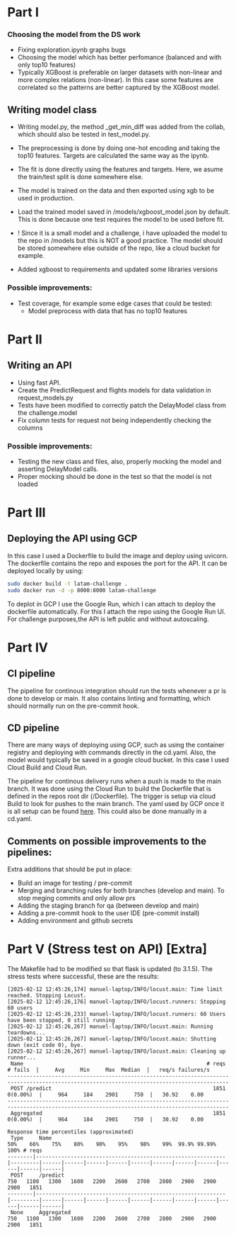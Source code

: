 # Part I

### Choosing the model from the DS work

- Fixing exploration.ipynb graphs bugs
- Choosing the model which has better perfomance (balanced and with only top10 features)
- Typically XGBoost is preferable on larger datasets with non-linear and more complex relations (non-linear). In this case some features are correlated so the patterns are better captured by the XGBoost model.

## Writing model class

- Writing model.py, the method _get_min_diff was added from the collab, which should also be tested in test_model.py.
- The preprocessing is done by doing one-hot encoding and taking the top10 features. Targets are calculated the same way as the ipynb.
- The fit is done directly using the features and targets. Here, we asume the train/test split is done somewhere else.

- The model is trained on the data and then exported using xgb to be used in production.
- Load the trained model saved in /models/xgboost_model.json by default. This is done because one test requires the model to be used before fit.
- ! Since it is a small model and a challenge, i have uploaded the model to the repo in /models but this is NOT a good practice. The model should be stored somewhere else outside of the repo, like a cloud bucket for example.

- Added xgboost to requirements and updated some libraries versions

### Possible improvements:

- Test coverage, for example some edge cases that could be tested:
    - Model preprocess with data that has no top10 features

# Part II

## Writing an API

- Using fast API.
- Create the PredictRequest and flights models for data validation in request_models.py
- Tests have been modified to correctly patch the DelayModel class from the challenge.model
- Fix column tests for request not being independently checking the columns

### Possible improvements:

- Testing the new class and files, also, properly mocking the model and asserting DelayModel calls.
- Proper mocking should be done in the test so that the model is not loaded


# Part III

## Deploying the API using GCP

In this case I used a Dockerfile to build the image and deploy using uvicorn.
The dockerfile contains the repo and exposes the port for the API. It can be deployed locally by using:

```bash
sudo docker build -t latam-challenge .
sudo docker run -d -p 8000:8000 latam-challenge
```

To deplot in GCP I use the Google Run, which I can attach to deploy the dockerfile automatically. For this I attach the repo using the Google Run UI. For challenge purposes,the API is left public and without autoscaling.


# Part IV

## CI pipeline

The pipeline for continous integration should run the tests whenever a pr is done to develop or main. It also contains linting and formatting, which should normally run on the pre-commit hook.

## CD pipeline

There are many ways of deploying using GCP, such as using the container registry and deploying with commands directly in the cd.yaml. Also, the model would typically be saved in a google cloud bucket. In this case I used Cloud Build and Cloud Run.

The pipeline for continous delivery runs when a push is made to the main branch. It was done using the Cloud Run to build the Dockerfile that is defined in the repos root dir (/Dockerfile). The trigger is setup via cloud Build to look for pushes to the main branch. The yaml used by GCP once it is all setup can be found [here](/docs/cloudbuild.yaml). This could also be done manually in a cd.yaml.

## Comments on possible improvements to the pipelines:
Extra additions that should be put in place:
- Build an image for testing / pre-commit
- Merging and branching rules for both branches (develop and main). To stop meging commits and only allow prs
- Adding the staging branch for qa (between develop and main)
- Adding a pre-commit hook to the user IDE (pre-commit install)
- Adding environment and github secrets

# Part V (Stress test on API) [Extra]

The Makefile had to be modified so that flask is updated (to 3.1.5). The stress tests where successful, these are the results:

```
[2025-02-12 12:45:26,174] manuel-laptop/INFO/locust.main: Time limit reached. Stopping Locust.
[2025-02-12 12:45:26,176] manuel-laptop/INFO/locust.runners: Stopping 60 users
[2025-02-12 12:45:26,233] manuel-laptop/INFO/locust.runners: 60 Users have been stopped, 0 still running
[2025-02-12 12:45:26,267] manuel-laptop/INFO/locust.main: Running teardowns...
[2025-02-12 12:45:26,267] manuel-laptop/INFO/locust.main: Shutting down (exit code 0), bye.
[2025-02-12 12:45:26,267] manuel-laptop/INFO/locust.main: Cleaning up runner...
 Name                                                          # reqs      # fails  |     Avg     Min     Max  Median  |   req/s failures/s
--------------------------------------------------------------------------------------------------------------------------------------------
 POST /predict                                                   1851     0(0.00%)  |     964     184    2901     750  |   30.92    0.00
--------------------------------------------------------------------------------------------------------------------------------------------
 Aggregated                                                      1851     0(0.00%)  |     964     184    2901     750  |   30.92    0.00

Response time percentiles (approximated)
 Type     Name                                                              50%    66%    75%    80%    90%    95%    98%    99%  99.9% 99.99%   100% # reqs
--------|------------------------------------------------------------|---------|------|------|------|------|------|------|------|------|------|------|------|
 POST     /predict                                                          750   1100   1300   1600   2200   2600   2700   2800   2900   2900   2900   1851
--------|------------------------------------------------------------|---------|------|------|------|------|------|------|------|------|------|------|------|
 None     Aggregated                                                        750   1100   1300   1600   2200   2600   2700   2800   2900   2900   2900   1851
```
